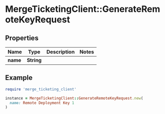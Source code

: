 # MergeTicketingClient::GenerateRemoteKeyRequest

## Properties

| Name | Type | Description | Notes |
| ---- | ---- | ----------- | ----- |
| **name** | **String** |  |  |

## Example

```ruby
require 'merge_ticketing_client'

instance = MergeTicketingClient::GenerateRemoteKeyRequest.new(
  name: Remote Deployment Key 1
)
```

